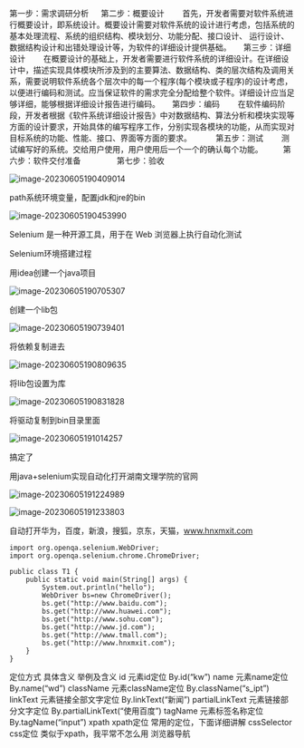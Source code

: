 第一步：需求调研分析 　
第二步：概要设计 　　首先，开发者需要对软件系统进行概要设计，即系统设计。概要设计需要对软件系统的设计进行考虑，包括系统的基本处理流程、系统的组织结构、模块划分、功能分配、接口设计、 运行设计、数据结构设计和出错处理设计等，为软件的详细设计提供基础。 　
第三步：详细设计 　　在概要设计的基础上，开发者需要进行软件系统的详细设计。在详细设计中，描述实现具体模块所涉及到的主要算法、数据结构、类的层次结构及调用关系，需要说明软件系统各个层次中的每一个程序(每个模块或子程序)的设计考虑，以便进行编码和测试。应当保证软件的需求完全分配给整个软件。详细设计应当足够详细，能够根据详细设计报告进行编码。 　
第四步：编码 　　在软件编码阶段，开发者根据《软件系统详细设计报告》中对数据结构、算法分析和模块实现等方面的设计要求，开始具体的编写程序工作，分别实现各模块的功能，从而实现对目标系统的功能、性能、接口、界面等方面的要求。　 　　
第五步：测试 　　测试编写好的系统。交给用户使用，用户使用后一个一个的确认每个功能。 　　
第六步：软件交付准备 　　　　
第七步：验收

![image-20230605190409014](C:\Users\cao'yang'lin\AppData\Roaming\Typora\typora-user-images\image-20230605190409014.png)

path系统环境变量，配置jdk和jre的bin

![image-20230605190453990](C:\Users\cao'yang'lin\AppData\Roaming\Typora\typora-user-images\image-20230605190453990.png)

Selenium 是一种开源工具，用于在 Web 浏览器上执行自动化测试

Selenium环境搭建过程

用idea创建一个java项目

![image-20230605190705307](C:\Users\cao'yang'lin\AppData\Roaming\Typora\typora-user-images\image-20230605190705307.png)

创建一个lib包

![image-20230605190739401](C:\Users\cao'yang'lin\AppData\Roaming\Typora\typora-user-images\image-20230605190739401.png)

将依赖复制进去

![image-20230605190809635](C:\Users\cao'yang'lin\AppData\Roaming\Typora\typora-user-images\image-20230605190809635.png)

将lib包设置为库

![image-20230605190831828](C:\Users\cao'yang'lin\AppData\Roaming\Typora\typora-user-images\image-20230605190831828.png)

将驱动复制到bin目录里面

![image-20230605191014257](C:\Users\cao'yang'lin\AppData\Roaming\Typora\typora-user-images\image-20230605191014257.png)

搞定了

用java+selenium实现自动化打开湖南文理学院的官网

![image-20230605191224989](C:\Users\cao'yang'lin\AppData\Roaming\Typora\typora-user-images\image-20230605191224989.png)

![image-20230605191233803](C:\Users\cao'yang'lin\AppData\Roaming\Typora\typora-user-images\image-20230605191233803.png)

自动打开华为，百度，新浪，搜狐，京东，天猫，www.hnxmxit.com

```
import org.openqa.selenium.WebDriver;
import org.openqa.selenium.chrome.ChromeDriver;

public class T1 {
    public static void main(String[] args) {
        System.out.println("hello");
        WebDriver bs=new ChromeDriver();
        bs.get("http://www.baidu.com");
        bs.get("http://www.huawei.com");
        bs.get("http://www.sohu.com");
        bs.get("http://www.jd.com");
        bs.get("http://www.tmall.com");
        bs.get("http://www.hnxmxit.com");
    }
}
```

定位方式	具体含义	举例及含义
id	元素id定位	By.id(“kw”)
name	元素name定位	By.name(“wd”)
className	元素className定位	By.className(“s_ipt”)
linkText	元素链接全部文字定位	By.linkText(“新闻”)
partialLinkText	元素链接部分文字定位	By.partialLinkText(“使用百度”)
tagName	元素标签名称定位	By.tagName(“input”)
xpath	xpath定位	常用的定位，下面详细讲解
cssSelector	css定位	类似于xpath，我平常不怎么用
浏览器导航